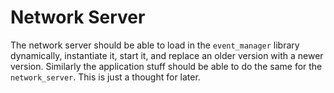 # Network Server
The network server should be able to load in the `event_manager` library dynamically, instantiate it, start it, and replace an older version with a newer version.
Similarly the application stuff should be able to do the same for the `network_server`.
This is just a thought for later.